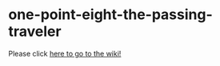 # one-point-eight-the-passing-traveler

Please click [here to go to the wiki!](https://github.com/ReviveZygarde/one-point-eight-the-passing-traveler/wiki)
